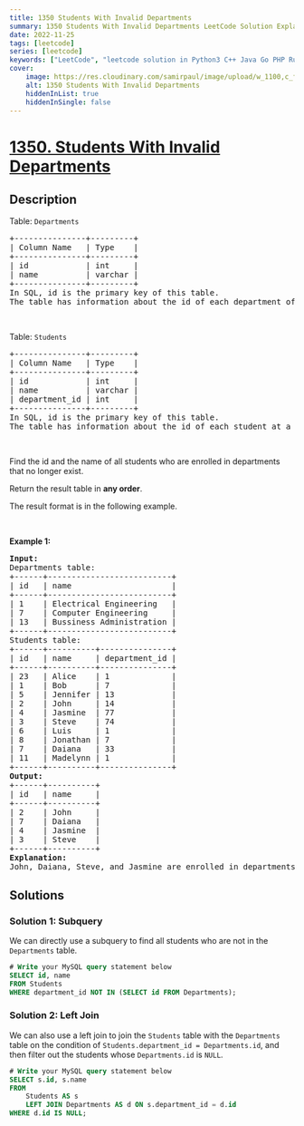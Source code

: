 ```yaml
---
title: 1350 Students With Invalid Departments
summary: 1350 Students With Invalid Departments LeetCode Solution Explained
date: 2022-11-25
tags: [leetcode]
series: [leetcode]
keywords: ["LeetCode", "leetcode solution in Python3 C++ Java Go PHP Ruby Swift TypeScript Rust C# JavaScript C", "1350 Students With Invalid Departments LeetCode Solution Explained in all languages"]
cover:
    image: https://res.cloudinary.com/samirpaul/image/upload/w_1100,c_fit,co_rgb:FFFFFF,l_text:Arial_75_bold:1350 Students With Invalid Departments - Solution Explained/problem-solving.webp
    alt: 1350 Students With Invalid Departments
    hiddenInList: true
    hiddenInSingle: false
---
```



# [1350. Students With Invalid Departments](https://leetcode.com/problems/students-with-invalid-departments)


## Description

<p>Table: <code>Departments</code></p>

<pre>
+---------------+---------+
| Column Name   | Type    |
+---------------+---------+
| id            | int     |
| name          | varchar |
+---------------+---------+
In SQL, id is the primary key of this table.
The table has information about the id of each department of a university.
</pre>

<p>&nbsp;</p>

<p>Table: <code>Students</code></p>

<pre>
+---------------+---------+
| Column Name   | Type    |
+---------------+---------+
| id            | int     |
| name          | varchar |
| department_id | int     |
+---------------+---------+
In SQL, id is the primary key of this table.
The table has information about the id of each student at a university and the id of the department he/she studies at.
</pre>

<p>&nbsp;</p>

<p>Find the id and the name of all students who are enrolled in departments that no longer exist.</p>

<p>Return the result table in <strong>any order</strong>.</p>

<p>The result format is in the following example.</p>

<p>&nbsp;</p>
<p><strong class="example">Example 1:</strong></p>

<pre>
<strong>Input:</strong> 
Departments table:
+------+--------------------------+
| id   | name                     |
+------+--------------------------+
| 1    | Electrical Engineering   |
| 7    | Computer Engineering     |
| 13   | Bussiness Administration |
+------+--------------------------+
Students table:
+------+----------+---------------+
| id   | name     | department_id |
+------+----------+---------------+
| 23   | Alice    | 1             |
| 1    | Bob      | 7             |
| 5    | Jennifer | 13            |
| 2    | John     | 14            |
| 4    | Jasmine  | 77            |
| 3    | Steve    | 74            |
| 6    | Luis     | 1             |
| 8    | Jonathan | 7             |
| 7    | Daiana   | 33            |
| 11   | Madelynn | 1             |
+------+----------+---------------+
<strong>Output:</strong> 
+------+----------+
| id   | name     |
+------+----------+
| 2    | John     |
| 7    | Daiana   |
| 4    | Jasmine  |
| 3    | Steve    |
+------+----------+
<strong>Explanation:</strong> 
John, Daiana, Steve, and Jasmine are enrolled in departments 14, 33, 74, and 77 respectively. department 14, 33, 74, and 77 do not exist in the Departments table.
</pre>

## Solutions

### Solution 1: Subquery

We can directly use a subquery to find all students who are not in the `Departments` table.

<!-- tabs:start -->

```sql
# Write your MySQL query statement below
SELECT id, name
FROM Students
WHERE department_id NOT IN (SELECT id FROM Departments);
```

<!-- tabs:end -->

### Solution 2: Left Join

We can also use a left join to join the `Students` table with the `Departments` table on the condition of `Students.department_id = Departments.id`, and then filter out the students whose `Departments.id` is `NULL`.

<!-- tabs:start -->

```sql
# Write your MySQL query statement below
SELECT s.id, s.name
FROM
    Students AS s
    LEFT JOIN Departments AS d ON s.department_id = d.id
WHERE d.id IS NULL;
```

<!-- tabs:end -->

<!-- end -->
